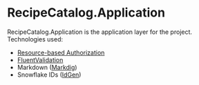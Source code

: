﻿# RecipeCatalog.Application

RecipeCatalog.Application is the application layer for the project. Technologies used:

- [Resource-based Authorization](https://learn.microsoft.com/aspnet/core/security/authorization/resourcebased)
- [FluentValidation](https://github.com/FluentValidation/FluentValidation)
- Markdown ([Markdig](https://github.com/xoofx/markdig))
- Snowflake IDs ([IdGen](https://github.com/RobThree/IdGen))